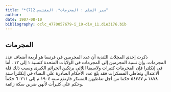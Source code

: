 ```yaml
---
title: "*سير العلم : المجرمات*. المقتبس 2(7)"
author: 
date: 1907-08-10
bibliography: oclc_4770057679-i_19-div_11.d1e3176.bib
---
```




##  المجرمات 


  ذكرت  إحدى  المجلات اللندية أن عدد المجرمين في فرنسا هو  أربعة  أضعاف عدد المجرمات. وإن نسبة المجرمين إلى المجرمات في الولايات المتحدة كنسبة  ١  إلى  ١٢  . أما في إنكلترا فإن المجرمات كثيرات ولاسيما اللائي يرتكبن الجرائم الكبرى وسبب ذلك قلة الاعتدال وتعاطي المسكرات فقد بلغ عدد الأحكام الصادرة على النساء في إنكلترا سنة  ١٨٧٨  م  ٥٤٣٤٧  حكما من أجل تعاطيهن المسكر فارتفع سنة  ١٩٠٤  م إلى  ٦٠٢١١  حكماً وحكم على كثيراًت لأنهن ضربن سكة زائفة. 
